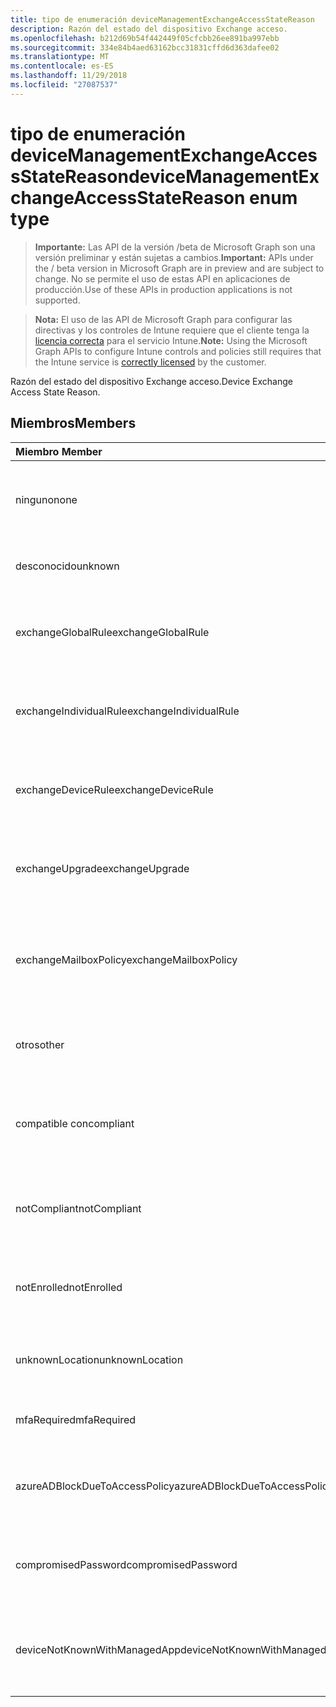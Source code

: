 ```yaml
---
title: tipo de enumeración deviceManagementExchangeAccessStateReason
description: Razón del estado del dispositivo Exchange acceso.
ms.openlocfilehash: b212d69b54f442449f05cfcbb26ee891ba997ebb
ms.sourcegitcommit: 334e84b4aed63162bcc31831cffd6d363dafee02
ms.translationtype: MT
ms.contentlocale: es-ES
ms.lasthandoff: 11/29/2018
ms.locfileid: "27087537"
---
```

# <a name="devicemanagementexchangeaccessstatereason-enum-type"></a><span data-ttu-id="8a4b0-103">tipo de enumeración deviceManagementExchangeAccessStateReason</span><span class="sxs-lookup"><span data-stu-id="8a4b0-103">deviceManagementExchangeAccessStateReason enum type</span></span>

> <span data-ttu-id="8a4b0-104">**Importante:** Las API de la versión /beta de Microsoft Graph son una versión preliminar y están sujetas a cambios.</span><span class="sxs-lookup"><span data-stu-id="8a4b0-104">**Important:** APIs under the / beta version in Microsoft Graph are in preview and are subject to change.</span></span> <span data-ttu-id="8a4b0-105">No se permite el uso de estas API en aplicaciones de producción.</span><span class="sxs-lookup"><span data-stu-id="8a4b0-105">Use of these APIs in production applications is not supported.</span></span>

> <span data-ttu-id="8a4b0-106">**Nota:** El uso de las API de Microsoft Graph para configurar las directivas y los controles de Intune requiere que el cliente tenga la [licencia correcta](https://go.microsoft.com/fwlink/?linkid=839381) para el servicio Intune.</span><span class="sxs-lookup"><span data-stu-id="8a4b0-106">**Note:** Using the Microsoft Graph APIs to configure Intune controls and policies still requires that the Intune service is [correctly licensed](https://go.microsoft.com/fwlink/?linkid=839381) by the customer.</span></span>

<span data-ttu-id="8a4b0-107">Razón del estado del dispositivo Exchange acceso.</span><span class="sxs-lookup"><span data-stu-id="8a4b0-107">Device Exchange Access State Reason.</span></span>
## <a name="members"></a><span data-ttu-id="8a4b0-108">Miembros</span><span class="sxs-lookup"><span data-stu-id="8a4b0-108">Members</span></span>
|<span data-ttu-id="8a4b0-109">Miembro	</span><span class="sxs-lookup"><span data-stu-id="8a4b0-109">Member</span></span>|<span data-ttu-id="8a4b0-110">Valor</span><span class="sxs-lookup"><span data-stu-id="8a4b0-110">Value</span></span>|<span data-ttu-id="8a4b0-111">Descripción</span><span class="sxs-lookup"><span data-stu-id="8a4b0-111">Description</span></span>|
|:---|:---|:---|
|<span data-ttu-id="8a4b0-112">ninguno</span><span class="sxs-lookup"><span data-stu-id="8a4b0-112">none</span></span>|<span data-ttu-id="8a4b0-113">0</span><span class="sxs-lookup"><span data-stu-id="8a4b0-113">0</span></span>|<span data-ttu-id="8a4b0-114">Ninguna razón de estado de access detectada desde Exchange</span><span class="sxs-lookup"><span data-stu-id="8a4b0-114">No access state reason discovered from Exchange</span></span>|
|<span data-ttu-id="8a4b0-115">desconocido</span><span class="sxs-lookup"><span data-stu-id="8a4b0-115">unknown</span></span>|<span data-ttu-id="8a4b0-116">1</span><span class="sxs-lookup"><span data-stu-id="8a4b0-116">1</span></span>|<span data-ttu-id="8a4b0-117">Motivo del estado de acceso desconocido</span><span class="sxs-lookup"><span data-stu-id="8a4b0-117">Unknown access state reason</span></span>|
|<span data-ttu-id="8a4b0-118">exchangeGlobalRule</span><span class="sxs-lookup"><span data-stu-id="8a4b0-118">exchangeGlobalRule</span></span>|<span data-ttu-id="8a4b0-119">2</span><span class="sxs-lookup"><span data-stu-id="8a4b0-119">2</span></span>|<span data-ttu-id="8a4b0-120">Estado de acceso determinado por regla Global de Exchange</span><span class="sxs-lookup"><span data-stu-id="8a4b0-120">Access state determined by Exchange Global rule</span></span>|
|<span data-ttu-id="8a4b0-121">exchangeIndividualRule</span><span class="sxs-lookup"><span data-stu-id="8a4b0-121">exchangeIndividualRule</span></span>|<span data-ttu-id="8a4b0-122">3</span><span class="sxs-lookup"><span data-stu-id="8a4b0-122">3</span></span>|<span data-ttu-id="8a4b0-123">Estado de acceso determinado por regla Individual de Exchange</span><span class="sxs-lookup"><span data-stu-id="8a4b0-123">Access state determined by Exchange Individual rule</span></span>|
|<span data-ttu-id="8a4b0-124">exchangeDeviceRule</span><span class="sxs-lookup"><span data-stu-id="8a4b0-124">exchangeDeviceRule</span></span>|<span data-ttu-id="8a4b0-125">4</span><span class="sxs-lookup"><span data-stu-id="8a4b0-125">4</span></span>|<span data-ttu-id="8a4b0-126">Estado de acceso determinado por la regla de dispositivo de Exchange</span><span class="sxs-lookup"><span data-stu-id="8a4b0-126">Access state determined by Exchange Device rule</span></span>|
|<span data-ttu-id="8a4b0-127">exchangeUpgrade</span><span class="sxs-lookup"><span data-stu-id="8a4b0-127">exchangeUpgrade</span></span>|<span data-ttu-id="8a4b0-128">5</span><span class="sxs-lookup"><span data-stu-id="8a4b0-128">5</span></span>|<span data-ttu-id="8a4b0-129">Estado de acceso debido a la actualización de Exchange</span><span class="sxs-lookup"><span data-stu-id="8a4b0-129">Access state due to Exchange upgrade</span></span>|
|<span data-ttu-id="8a4b0-130">exchangeMailboxPolicy</span><span class="sxs-lookup"><span data-stu-id="8a4b0-130">exchangeMailboxPolicy</span></span>|<span data-ttu-id="8a4b0-131">6</span><span class="sxs-lookup"><span data-stu-id="8a4b0-131">6</span></span>|<span data-ttu-id="8a4b0-132">Estado de acceso determinado mediante una directiva de buzón de correo de Exchange</span><span class="sxs-lookup"><span data-stu-id="8a4b0-132">Access state determined by Exchange Mailbox Policy</span></span>|
|<span data-ttu-id="8a4b0-133">otros</span><span class="sxs-lookup"><span data-stu-id="8a4b0-133">other</span></span>|<span data-ttu-id="8a4b0-134">7</span><span class="sxs-lookup"><span data-stu-id="8a4b0-134">7</span></span>|<span data-ttu-id="8a4b0-135">Estado de acceso determinado por Exchange</span><span class="sxs-lookup"><span data-stu-id="8a4b0-135">Access state determined by Exchange</span></span>|
|<span data-ttu-id="8a4b0-136">compatible con</span><span class="sxs-lookup"><span data-stu-id="8a4b0-136">compliant</span></span>|<span data-ttu-id="8a4b0-137">8</span><span class="sxs-lookup"><span data-stu-id="8a4b0-137">8</span></span>|<span data-ttu-id="8a4b0-138">Estado de acceso concedido por el desafío de cumplimiento de normas</span><span class="sxs-lookup"><span data-stu-id="8a4b0-138">Access state granted by compliance challenge</span></span>|
|<span data-ttu-id="8a4b0-139">notCompliant</span><span class="sxs-lookup"><span data-stu-id="8a4b0-139">notCompliant</span></span>|<span data-ttu-id="8a4b0-140">9</span><span class="sxs-lookup"><span data-stu-id="8a4b0-140">9</span></span>|<span data-ttu-id="8a4b0-141">Estado de acceso revocado por desafío de cumplimiento de normas</span><span class="sxs-lookup"><span data-stu-id="8a4b0-141">Access state revoked by compliance challenge</span></span>|
|<span data-ttu-id="8a4b0-142">notEnrolled</span><span class="sxs-lookup"><span data-stu-id="8a4b0-142">notEnrolled</span></span>|<span data-ttu-id="8a4b0-143">10</span><span class="sxs-lookup"><span data-stu-id="8a4b0-143">10</span></span>|<span data-ttu-id="8a4b0-144">Revocado por el desafío de la administración de estado de Access</span><span class="sxs-lookup"><span data-stu-id="8a4b0-144">Access state revoked by management challenge</span></span>|
|<span data-ttu-id="8a4b0-145">unknownLocation</span><span class="sxs-lookup"><span data-stu-id="8a4b0-145">unknownLocation</span></span>|<span data-ttu-id="8a4b0-146">12</span><span class="sxs-lookup"><span data-stu-id="8a4b0-146">12</span></span>|<span data-ttu-id="8a4b0-147">Estado de acceso debido a la ubicación desconocida</span><span class="sxs-lookup"><span data-stu-id="8a4b0-147">Access state due to unknown location</span></span>|
|<span data-ttu-id="8a4b0-148">mfaRequired</span><span class="sxs-lookup"><span data-stu-id="8a4b0-148">mfaRequired</span></span>|<span data-ttu-id="8a4b0-149">13</span><span class="sxs-lookup"><span data-stu-id="8a4b0-149">13</span></span>|<span data-ttu-id="8a4b0-150">Estado de acceso debido a desafío MFA</span><span class="sxs-lookup"><span data-stu-id="8a4b0-150">Access state due to MFA challenge</span></span>|
|<span data-ttu-id="8a4b0-151">azureADBlockDueToAccessPolicy</span><span class="sxs-lookup"><span data-stu-id="8a4b0-151">azureADBlockDueToAccessPolicy</span></span>|<span data-ttu-id="8a4b0-152">14</span><span class="sxs-lookup"><span data-stu-id="8a4b0-152">14</span></span>|<span data-ttu-id="8a4b0-153">Estado de acceso revocado mediante una directiva de acceso de AAD</span><span class="sxs-lookup"><span data-stu-id="8a4b0-153">Access State revoked by AAD Access Policy</span></span>|
|<span data-ttu-id="8a4b0-154">compromisedPassword</span><span class="sxs-lookup"><span data-stu-id="8a4b0-154">compromisedPassword</span></span>|<span data-ttu-id="8a4b0-155">15</span><span class="sxs-lookup"><span data-stu-id="8a4b0-155">15</span></span>|<span data-ttu-id="8a4b0-156">Estado de acceso revocado por contraseña en peligro</span><span class="sxs-lookup"><span data-stu-id="8a4b0-156">Access State revoked by compromised password</span></span>|
|<span data-ttu-id="8a4b0-157">deviceNotKnownWithManagedApp</span><span class="sxs-lookup"><span data-stu-id="8a4b0-157">deviceNotKnownWithManagedApp</span></span>|<span data-ttu-id="8a4b0-158">16</span><span class="sxs-lookup"><span data-stu-id="8a4b0-158">16</span></span>|<span data-ttu-id="8a4b0-159">Estado de acceso revocado por desafío de aplicación administrada</span><span class="sxs-lookup"><span data-stu-id="8a4b0-159">Access state revoked by managed application challenge</span></span>|





